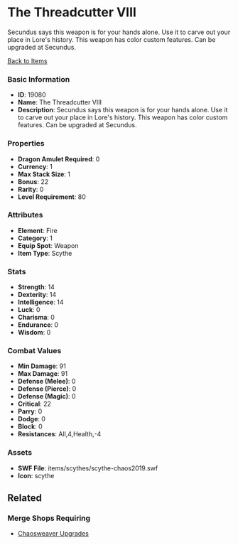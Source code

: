 # The Threadcutter VIII

Secundus says this weapon is for your hands alone. Use it to carve out your place in Lore's history. This weapon has color custom features. Can be upgraded at Secundus.

[Back to Items](../items.md)

### Basic Information

- **ID**: 19080
- **Name**: The Threadcutter VIII
- **Description**: Secundus says this weapon is for your hands alone. Use it to carve out your place in Lore&#039;s history. This weapon has color custom features. Can be upgraded at Secundus.

### Properties

- **Dragon Amulet Required**: 0
- **Currency**: 1
- **Max Stack Size**: 1
- **Bonus**: 22
- **Rarity**: 0
- **Level Requirement**: 80

### Attributes

- **Element**: Fire
- **Category**: 1
- **Equip Spot**: Weapon
- **Item Type**: Scythe

### Stats

- **Strength**: 14
- **Dexterity**: 14
- **Intelligence**: 14
- **Luck**: 0
- **Charisma**: 0
- **Endurance**: 0
- **Wisdom**: 0

### Combat Values

- **Min Damage**: 91
- **Max Damage**: 91
- **Defense (Melee)**: 0
- **Defense (Pierce)**: 0
- **Defense (Magic)**: 0
- **Critical**: 22
- **Parry**: 0
- **Dodge**: 0
- **Block**: 0
- **Resistances**: All,4,Health,-4

### Assets

- **SWF File**: items/scythes/scythe-chaos2019.swf
- **Icon**: scythe

## Related

### Merge Shops Requiring

- [Chaosweaver Upgrades](../merge-shops/311-chaosweaver-upgrades.md)

